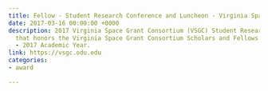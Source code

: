 ```yaml
---
title: Fellow - Student Research Conference and Luncheon - Virginia Space Grant Consortium
date: 2017-03-16 00:00:00 +0000
description: 2017 Virginia Space Grant Consortium (VSGC) Student Research Conference
  that honors the Virginia Space Grant Consortium Scholars and Fellows for the 2016
  - 2017 Academic Year.
link: https://vsgc.odu.edu
categories:
- award

---
```


